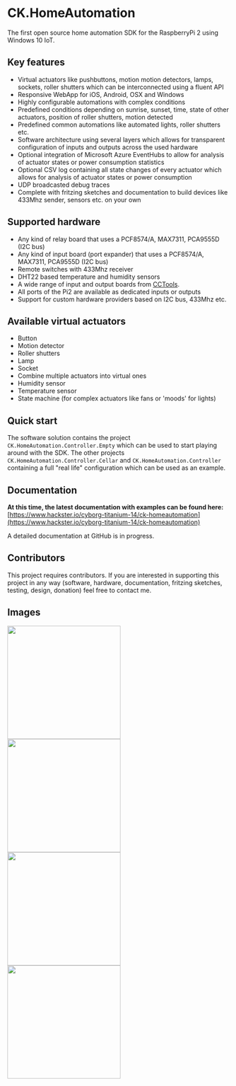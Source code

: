 # CK.HomeAutomation
The first open source home automation SDK for the RaspberryPi 2 using Windows 10 IoT.

## Key features
* Virtual actuators like pushbuttons, motion motion detectors, lamps, sockets, roller shutters which can be interconnected using a fluent API
* Responsive WebApp for iOS, Android, OSX and Windows
* Highly configurable automations with complex conditions
* Predefined conditions depending on sunrise, sunset, time, state of other actuators, position of roller shutters, motion detected
* Predefined common automations like automated lights, roller shutters etc.
* Software architecture using several layers which allows for transparent configuration of inputs and outputs across the used hardware
* Optional integration of Microsoft Azure EventHubs to allow for analysis of actuator states or power consumption statistics
* Optional CSV log containing all state changes of every actuator which allows for analysis of actuator states or power consumption
* UDP broadcasted debug traces
* Complete with fritzing sketches and documentation to build devices like 433Mhz sender, sensors etc. on your own

## Supported hardware
* Any kind of relay board that uses a PCF8574/A, MAX7311, PCA9555D (I2C bus)
* Any kind of input board (port expander) that uses a PCF8574/A, MAX7311, PCA9555D (I2C bus)
* Remote switches with 433Mhz receiver
* DHT22 based temperature and humidity sensors
* A wide range of input and output boards from [CCTools]("http://www.cctools.net").
* All ports of the Pi2 are available as dedicated inputs or outputs
* Support for custom hardware providers based on I2C bus, 433Mhz etc.

## Available virtual actuators
* Button
* Motion detector
* Roller shutters
* Lamp
* Socket
* Combine multiple actuators into virtual ones
* Humidity sensor
* Temperature sensor
* State machine (for complex actuators like fans or 'moods' for lights)

## Quick start
The software solution contains the project ``CK.HomeAutomation.Controller.Empty`` which can be used to start playing around with the SDK. The other projects ``CK.HomeAutomation.Controller.Cellar`` and ``CK.HomeAutomation.Controller`` containing a full "real life" configuration which can be used as an example.

## Documentation

**At this time, the latest documentation with examples can be found here:** [https://www.hackster.io/cyborg-titanium-14/ck-homeautomation](https://www.hackster.io/cyborg-titanium-14/ck-homeautomation)

A detailed documentation at GitHub is in progress.

## Contributors
This project requires contributors. If you are interested in supporting this project in any way (software, hardware, documentation, fritzing sketches, testing, design, donation) feel free to contact me.

## Images

<img src="https://github.com/chkr1011/CK.HomeAutomation/blob/master/Documentation/Images/App_Splash.PNG?raw=true" width="256">
<img src="https://github.com/chkr1011/CK.HomeAutomation/blob/master/Documentation/Images/App_Room2.PNG?raw=true" width="256">
<img src="https://github.com/chkr1011/CK.HomeAutomation/blob/master/Documentation/Images/App_Room3.PNG?raw=true" width="256">
<img src="https://github.com/chkr1011/CK.HomeAutomation/blob/master/Documentation/Images/App_Room4.PNG?raw=true" width="256">
